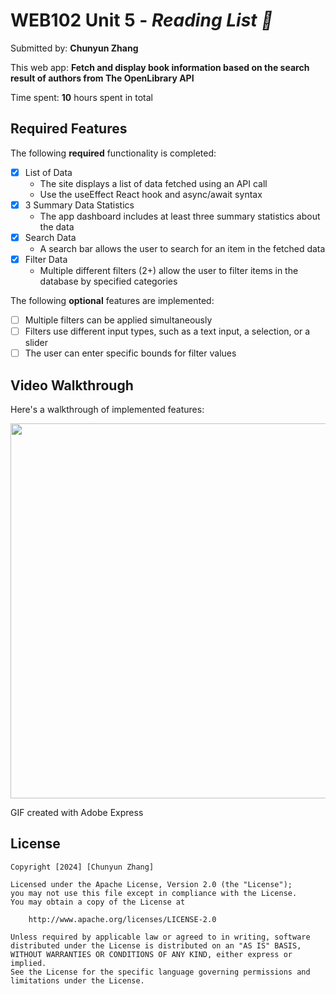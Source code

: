 # WEB102 Unit 5 - *Reading List 📖*

Submitted by: **Chunyun Zhang**

This web app: **Fetch and display book information based on the search result of authors from The OpenLibrary API**

Time spent: **10** hours spent in total

## Required Features

The following **required** functionality is completed:

* [x] List of Data
    - The site displays a list of data fetched using an API call
    - Use the useEffect React hook and async/await syntax
* [x] 3 Summary Data Statistics
    - The app dashboard includes at least three summary statistics about the data
* [x] Search Data
    - A search bar allows the user to search for an item in the fetched data
* [x] Filter Data
    - Multiple different filters (2+) allow the user to filter items in the database by specified categories

The following **optional** features are implemented:

* [ ] Multiple filters can be applied simultaneously
* [ ] Filters use different input types, such as a text input, a selection, or a slider
* [ ] The user can enter specific bounds for filter values

## Video Walkthrough

Here's a walkthrough of implemented features:

<img src=https://github.com/CloudyZ524/CodePath-Web102/assets/124476559/fa97e560-e61a-4e28-866b-84d5dc9788d1 width="600">

GIF created with Adobe Express

## License

    Copyright [2024] [Chunyun Zhang]

    Licensed under the Apache License, Version 2.0 (the "License");
    you may not use this file except in compliance with the License.
    You may obtain a copy of the License at

        http://www.apache.org/licenses/LICENSE-2.0

    Unless required by applicable law or agreed to in writing, software
    distributed under the License is distributed on an "AS IS" BASIS,
    WITHOUT WARRANTIES OR CONDITIONS OF ANY KIND, either express or implied.
    See the License for the specific language governing permissions and
    limitations under the License.
